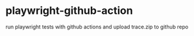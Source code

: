 # playwright-github-action
run playwright tests with github actions and upload trace.zip to github repo

